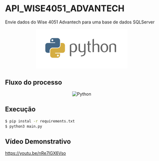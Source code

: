 # API_WISE4051_ADVANTECH
Envie dados do Wise 4051 Advantech para uma base de dados SQLServer

<p align="center">
  <img src="./assets/python.png" width="300" alt="Python" /></a>
</p>

## Fluxo do processo
<p align="center">
  <img src="./assets/fluxo.png" width="300" alt="Python" /></a>
</p>

## Execução
```bash
$ pip instal -r requirements.txt
$ python3 main.py
```

## Vídeo Demonstrativo
https://youtu.be/nRe7lGX6Vso 
